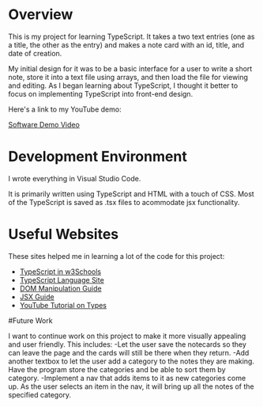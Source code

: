 # Overview

This is my project for learning TypeScript. It takes a two text entries (one as a title, the other as the entry) and makes
a note card with an id, title, and date of creation.

My initial design for it was to be a basic interface for a user to write
a short note, store it into a text file using arrays, and then load the file for viewing and editing. As I began learning
about TypeScript, I thought it better to focus on implementing TypeScript into front-end design. 


Here's a link to my YouTube demo:

[Software Demo Video](https://youtu.be/SgR9atbPtKE)

# Development Environment

I wrote everything in Visual Studio Code.

It is primarily written using TypeScript and HTML with a touch of CSS. Most of the TypeScript is saved as .tsx files to acommodate jsx functionality.

# Useful Websites

These sites helped me in learning a lot of the code for this project:

- [TypeScript in w3Schools](https://www.w3schools.com/typescript)
- [TypeScript Language Site](https://www.typescriptlang.org/)
- [DOM Manipulation Guide](https://www.typescriptlang.org/docs/handbook/dom-manipulation.html)
- [JSX Guide](https://www.typescriptlang.org/docs/handbook/jsx.html)
- [YouTube Tutorial on Types](https://www.youtube.com/watch?v=d56mG7DezGs)


#Future Work

I want to continue work on this project to make it more visually appealing and user friendly. This includes:
-Let the user save the notecards so they can leave the page and the cards will still be there when they return.
-Add another textbox to let the user add a category to the notes they are making. Have the program store the categories
and be able to sort them by category.
-Implement a nav that adds items to it as new categories come up. As the user selects an item in the nav, it will bring
up all the notes of the specified category.